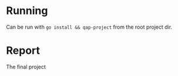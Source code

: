 # Running

Can be run with `go install && qap-project` from the root project dir.

# Report

The final project 